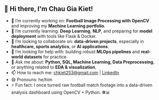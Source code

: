 ## 👋 Hi there, I'm Chau Gia Kiet!

- 🔭 I’m currently working on: **Football Image Processing with OpenCV** and improving my **Machine Learning portfolio**.
- 🌱 I’m currently learning: **Deep Learning**, **NLP**, and preparing for **model deployment** with tools like Flask & Docker.
- 👯 I’m looking to collaborate on: **data-driven projects**, especially in **healthcare, sports analytics**, or **AI applications**.
- 🤔 I’m looking for help with: building robust **MLOps pipelines** and **real-world datasets** for practice.
- 💬 Ask me about: **Python, SQL, Machine Learning, Data Preprocessing**, or anything related to **EDA & visualization**.
- 📫 How to reach me: [chkiet253@gmail.com](mailto:chkiet253@gmail.com) | [LinkedIn](https://www.linkedin.com/in/kiet-chau-8b889931a/)
- 😄 Pronouns: he/him
- ⚡ Fun fact: I once turned raw football match footage into a data-driven analysis dashboard using OpenCV + Python. ⚽📊

<!--
**lawrence253/lawrence253** is a ✨ _special_ ✨ repository because its `README.md` (this file) appears on your GitHub profile.

Here are some ideas to get you started:

- 🔭 I’m currently working on ...
- 🌱 I’m currently learning ...
- 👯 I’m looking to collaborate on ...
- 🤔 I’m looking for help with ...
- 💬 Ask me about ...
- 📫 How to reach me: ...
- 😄 Pronouns: ...
- ⚡ Fun fact: ...
-->
